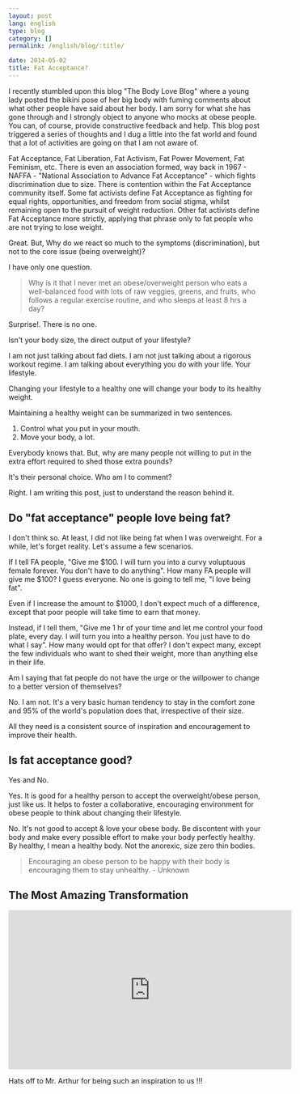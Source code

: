 ```yaml
---
layout: post
lang: english
type: blog
category: []
permalink: /english/blog/:title/

date: 2014-05-02
title: Fat Acceptance?
---
```


I recently stumbled upon this blog "The Body Love Blog" where a young lady posted the bikini pose of her big body with fuming comments about what other people have said about her body. I am sorry for what she has gone through and I strongly object to anyone who mocks at obese people. You can, of course, provide constructive feedback and help. This blog post triggered a series of thoughts and I dug a little into the fat world and found that a lot of activities are going on that I am not aware of.

Fat Acceptance, Fat Liberation, Fat Activism, Fat Power Movement, Fat Feminism, etc. There is even an association formed, way back in 1967 - NAFFA - "National Association to Advance Fat Acceptance" - which fights discrimination due to size. There is contention within the Fat Acceptance community itself. Some fat activists define Fat Acceptance as fighting for equal rights, opportunities, and freedom from social stigma, whilst remaining open to the pursuit of weight reduction. Other fat activists define Fat Acceptance more strictly, applying that phrase only to fat people who are not trying to lose weight.

Great. But, Why do we react so much to the symptoms (discrimination), but not to the core issue (being overweight)?

I have only one question.

> Why is it that I never met an obese/overweight person who eats a well-balanced food with lots of raw veggies, greens, and fruits, who follows a regular exercise routine, and who sleeps at least 8 hrs a day?

Surprise!. There is no one.

Isn't your body size, the direct output of your lifestyle?

I am not just talking about fad diets. I am not just talking about a rigorous workout regime. I am talking about everything you do with your life. Your lifestyle.

Changing your lifestyle to a healthy one will change your body to its healthy weight.

Maintaining a healthy weight can be summarized in two sentences.

1. Control what you put in your mouth.
2. Move your body, a lot.

Everybody knows that. But, why are many people not willing to put in the extra effort required to shed those extra pounds?

It's their personal choice. Who am I to comment?

Right. I am writing this post, just to understand the reason behind it.

## Do "fat acceptance" people love being fat?

I don't think so. At least, I did not like being fat when I was overweight. For a while, let's forget reality. Let's assume a few scenarios.

If I tell FA people, "Give me $100. I will turn you into a curvy voluptuous female forever. You don't have to do anything". How many FA people will give me $100? I guess everyone. No one is going to tell me, "I love being fat".

Even if I increase the amount to $1000, I don't expect much of a difference, except that poor people will take time to earn that money.

Instead, if I tell them, "Give me 1 hr of your time and let me control your food plate, every day. I will turn you into a healthy person. You just have to do what I say". How many would opt for that offer? I don't expect many, except the few individuals who want to shed their weight, more than anything else in their life.

Am I saying that fat people do not have the urge or the willpower to change to a better version of themselves?

No. I am not. It's a very basic human tendency to stay in the comfort zone and 95% of the world's population does that, irrespective of their size.

All they need is a consistent source of inspiration and encouragement to improve their health.

## Is fat acceptance good?

Yes and No.

Yes. It is good for a healthy person to accept the overweight/obese person, just like us. It helps to foster a collaborative, encouraging environment for obese people to think about changing their lifestyle.

No. It's not good to accept & love your obese body. Be discontent with your body and make every possible effort to make your body perfectly healthy. By healthy, I mean a healthy body. Not the anorexic, size zero thin bodies.

> Encouraging an obese person to be happy with their body is encouraging them to stay unhealthy. - Unknown

## The Most Amazing Transformation

<iframe width="560" height="315" src="https://www.youtube-nocookie.com/embed/qX9FSZJu448?rel=0" frameborder="0" allow="autoplay; encrypted-media" allowfullscreen></iframe>

Hats off to Mr. Arthur for being such an inspiration to us !!!
